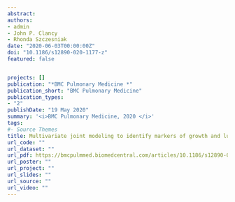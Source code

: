 ```yaml
---
abstract: 
authors:
- admin
- John P. Clancy
- Rhonda Szczesniak
date: "2020-06-03T00:00:00Z"
doi: "10.1186/s12890-020-1177-z"
featured: false


projects: []
publication: "*BMC Pulmonary Medicine *"
publication_short: "BMC Pulmonary Medicine"
publication_types: 
- "2"
publishDate: "19 May 2020"
summary: '<i>BMC Pulmonary Medicine, 2020 </i>'
tags:
#- Source Themes
title: Multivariate joint modeling to identify markers of growth and lung function decline that predict cystic fibrosis pulmonary exacerbation onset Outcomes.
url_code: ""
url_dataset: ""
url_pdf: https://bmcpulmmed.biomedcentral.com/articles/10.1186/s12890-020-1177-z
url_poster: ""
url_project: ""
url_slides: ""
url_source: ""
url_video: ""
---
```

